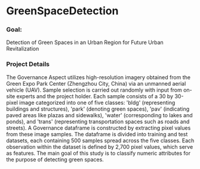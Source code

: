 # GreenSpaceDetection
### Goal:
Detection of Green Spaces in an Urban Region for Future Urban Revitalization
### Project Details
The Governance Aspect utilizes high-resolution imagery obtained from the Green Expo Park Center (Zhengzhou City, China) via an unmanned aerial vehicle (UAV).
Sample selection is carried out randomly with input from on-site experts and the project holder.
Each sample consists of a 30 by 30-pixel image categorized into one of five classes: 'bldg' (representing buildings and structures), 'park' (denoting green spaces), 'pav' (indicating paved areas like plazas and sidewalks), 'water' (corresponding to lakes and ponds), and 'trans' (representing transportation spaces such as roads and streets).
A Governance dataframe is constructed by extracting pixel values from these image samples.
The dataframe is divided into training and test datasets, each containing 500 samples spread across the five classes.
Each observation within the dataset is defined by 2,700 pixel values, which serve as features.
The main goal of this study is to classify numeric attributes for the purpose of detecting green spaces.
